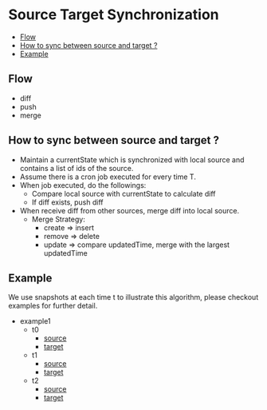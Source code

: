 # Source Target Synchronization

- [Flow](#flow)
- [How to sync between source and target ?](#how-to-sync-between-source-and-target-?)
- [Example](#example)


## Flow

- diff
- push
- merge


## How to sync between source and target ?

- Maintain a currentState which is synchronized with local source and contains a list of ids of the source.
- Assume there is a cron job executed for every time T.
- When job executed, do the followings:
  - Compare local source with currentState to calculate diff
  - If diff exists, push diff
- When receive diff from other sources, merge diff into local source.
  - Merge Strategy:
    - create => insert
    - remove => delete
    - update => compare updatedTime, merge with the largest updatedTime


## Example

We use snapshots at each time t to illustrate this algorithm, please checkout examples for further detail.
- example1
  - t0
    - [source](./examples/example0/t0/source.md)
    - [target](./examples/example0/t0/target.md)
  - t1
    - [source](./examples/example0/t1/source.md)
    - [target](./examples/example0/t1/target.md)
  - t2
    - [source](./examples/example0/t2/source.md)
    - [target](./examples/example0/t2/target.md)
